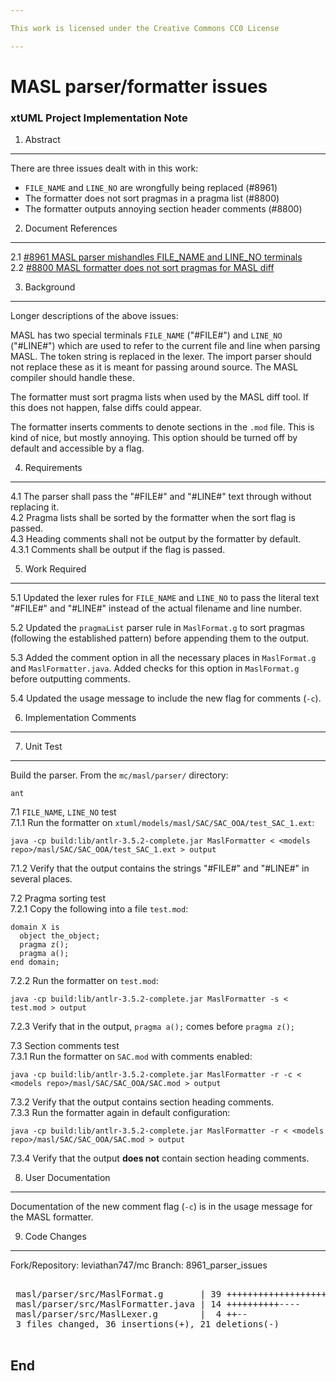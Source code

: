 ```yaml
---

This work is licensed under the Creative Commons CC0 License

---
```


# MASL parser/formatter issues
### xtUML Project Implementation Note

1. Abstract
-----------
There are three issues dealt with in this work:  
- `FILE_NAME` and `LINE_NO` are wrongfully being replaced (#8961)  
- The formatter does not sort pragmas in a pragma list (#8800)  
- The formatter outputs annoying section header comments (#8800)  

2. Document References
----------------------
<a id="2.1"></a>2.1 [#8961 MASL parser mishandles FILE_NAME and LINE_NO terminals](https://support.onefact.net/issues/8961)  
<a id="2.2"></a>2.2 [#8800 MASL formatter does not sort pragmas for MASL diff](https://support.onefact.net/issues/8800)  

3. Background
-------------
Longer descriptions of the above issues:

MASL has two special terminals `FILE_NAME` ("#FILE#") and `LINE_NO` ("#LINE#")
which are used to refer to the current file and line when parsing MASL. The
token string is replaced in the lexer. The import parser should not replace
these as it is meant for passing around source. The MASL compiler should handle
these.

The formatter must sort pragma lists when used by the MASL diff tool. If this
does not happen, false diffs could appear.

The formatter inserts comments to denote sections in the `.mod` file. This is
kind of nice, but mostly annoying. This option should be turned off by default
and accessible by a flag.

4. Requirements
---------------
4.1 The parser shall pass the "#FILE#" and "#LINE#" text through without
replacing it.  
4.2 Pragma lists shall be sorted by the formatter when the sort flag is passed.  
4.3 Heading comments shall not be output by the formatter by default.  
4.3.1 Comments shall be output if the flag is passed.  

5. Work Required
----------------
5.1 Updated the lexer rules for `FILE_NAME` and `LINE_NO` to pass the literal
text "#FILE#" and "#LINE#" instead of the actual filename and line number.

5.2 Updated the `pragmaList` parser rule in `MaslFormat.g` to sort pragmas
(following the established pattern) before appending them to the output.

5.3 Added the comment option in all the necessary places in `MaslFormat.g` and
`MaslFormatter.java`. Added checks for this option in `MaslFormat.g` before
outputting comments.

5.4 Updated the usage message to include the new flag for comments (`-c`).

6. Implementation Comments
--------------------------

7. Unit Test
------------
Build the parser. From the `mc/masl/parser/` directory:
```
ant
```

7.1 `FILE_NAME`, `LINE_NO` test  
7.1.1 Run the formatter on `xtuml/models/masl/SAC/SAC_OOA/test_SAC_1.ext`:
```
java -cp build:lib/antlr-3.5.2-complete.jar MaslFormatter < <models repo>/masl/SAC/SAC_OOA/test_SAC_1.ext > output
```
7.1.2 Verify that the output contains the strings "#FILE#" and "#LINE#" in several
places.  

7.2 Pragma sorting test  
7.2.1 Copy the following into a file `test.mod`:
```
domain X is
  object the_object;
  pragma z();
  pragma a();
end domain;
```
7.2.2 Run the formatter on `test.mod`:
```
java -cp build:lib/antlr-3.5.2-complete.jar MaslFormatter -s < test.mod > output
```
7.2.3 Verify that in the output, `pragma a();` comes before `pragma z();`

7.3 Section comments test  
7.3.1 Run the formatter on `SAC.mod` with comments enabled:
```
java -cp build:lib/antlr-3.5.2-complete.jar MaslFormatter -r -c < <models repo>/masl/SAC/SAC_OOA/SAC.mod > output
```
7.3.2 Verify that the output contains section heading comments.  
7.3.3 Run the formatter again in default configuration:
```
java -cp build:lib/antlr-3.5.2-complete.jar MaslFormatter -r < <models repo>/masl/SAC/SAC_OOA/SAC.mod > output
```
7.3.4 Verify that the output __does not__ contain section heading comments.

8. User Documentation
---------------------
Documentation of the new comment flag (`-c`) is in the usage message for the
MASL formatter.

9. Code Changes
---------------
Fork/Repository: leviathan747/mc
Branch: 8961_parser_issues

<pre>

 masl/parser/src/MaslFormat.g       | 39 +++++++++++++++++++++++---------------
 masl/parser/src/MaslFormatter.java | 14 ++++++++++----
 masl/parser/src/MaslLexer.g        |  4 ++--
 3 files changed, 36 insertions(+), 21 deletions(-)

</pre>

End
---

